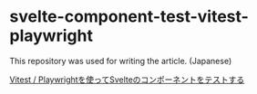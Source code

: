 # svelte-component-test-vitest-playwright

This repository was used for writing the article. (Japanese)

[Vitest / Playwrightを使ってSvelteのコンポーネントをテストする](https://qiita.com/oekazuma/items/925ddbf48870fb999c19)
